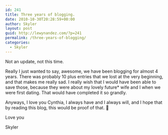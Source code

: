 ```yaml
---
id: 241
title: Three years of blogging.
date: 2010-10-30T20:28:59+00:00
author: Skyler
layout: post
guid: http://lewynandez.com/?p=241
permalink: /three-years-of-blogging/
categories:
  - Skyler
---
```

Not an update, not this time.

Really I just wanted to say, awesome, we have been blogging for almost 4 years. There was probably 10 plus entries that we lost at the very beginning, and that makes me really sad. I really wish that I would have been able to save those, because they were about my lovely future* wife and I when we were first dating. That would have completed it so grandly. 

Anyways, I love you Cynthia, I always have and I always will, and I hope that by reading this blog, this would be proof of that. 🙂

Love you
  
Skyler